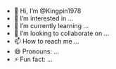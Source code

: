- 👋 Hi, I’m @Kingpin1978
- 👀 I’m interested in ...
- 🌱 I’m currently learning ...
- 💞️ I’m looking to collaborate on ...
- 📫 How to reach me ...
- 😄 Pronouns: ...
- ⚡ Fun fact: ...

<!---
Kingpin1978/Kingpin1978 is a ✨ special ✨ repository because its `README.md` hi im new to this site, but have will have a lot of input soon.
